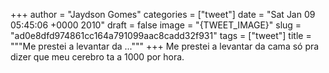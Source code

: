 
+++
author = "Jaydson Gomes"
categories = ["tweet"]
date = "Sat Jan 09 05:45:06 +0000 2010"
draft = false
image = "{TWEET_IMAGE}"
slug = "ad0e8dfd974861cc164a791099aac8cadd32f931"
tags = ["tweet"]
title = """Me prestei a levantar da ..."""
+++
Me prestei a levantar da cama só pra dizer que meu cerebro ta a 1000 por hora.
